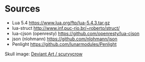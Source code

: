 # Sources

* Lua 5.4
  https://www.lua.org/ftp/lua-5.4.3.tar.gz
* lua-struct
  http://www.inf.puc-rio.br/~roberto/struct/
* lua-cjson (openresty)
  https://github.com/openresty/lua-cjson
* json (nlohmann)
  https://github.com/nlohmann/json
* Penlight
  https://github.com/lunarmodules/Penlight

Skull image: [Deviant Art / scurvycrow ](https://www.deviantart.com/scurvycrow/art/Skull-Wallpaper-117711804)
